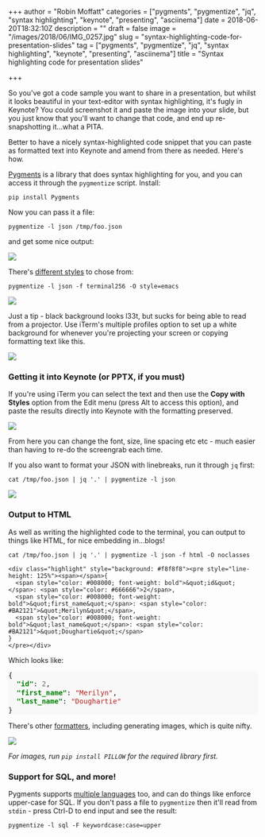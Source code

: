 +++
author = "Robin Moffatt"
categories = ["pygments", "pygmentize", "jq", "syntax highlighting", "keynote", "presenting", "asciinema"]
date = 2018-06-20T18:32:10Z
description = ""
draft = false
image = "/images/2018/06/IMG_0257.jpg"
slug = "syntax-highlighting-code-for-presentation-slides"
tag = ["pygments", "pygmentize", "jq", "syntax highlighting", "keynote", "presenting", "asciinema"]
title = "Syntax highlighting code for presentation slides"

+++

So you've got a code sample you want to share in a presentation, but whilst it looks beautiful in your text-editor with syntax highlighting, it's fugly in Keynote? You could screenshot it and paste the image into your slide, but you just know that you'll want to change that code, and end up re-snapshotting it…what a PITA. 

Better to have a nicely syntax-highlighted code snippet that you can paste as formatted text into Keynote and amend from there as needed. Here's how. 

[Pygments](http://pygments.org/) is a library that does syntax highlighting for you, and you can access it through the `pygmentize` script. Install: 

    pip install Pygments

Now you can pass it a file: 

    pygmentize -l json /tmp/foo.json

and get some nice output: 

![](/content/images/2018/06/2018-06-20_17-25-43.png)

There's [different styles](https://help.farbox.com/pygments.html) to chose from: 

    pygmentize -l json -f terminal256 -O style=emacs

![](/content/images/2018/06/2018-06-20_17-26-37.png)

Just a tip - black background looks l33t, but sucks for being able to read from a projector. Use iTerm's multiple profiles option to set up a white background for whenever you're projecting your screen or copying formatting text like this. 

![](/content/images/2018/06/2018-06-20_17-28-31.png)

### Getting it into Keynote (or PPTX, if you must)

If you're using iTerm you can select the text and then use the **Copy with Styles** option from the Edit menu (press Alt to access this option), and paste the results directly into Keynote with the formatting preserved. 

![](/content/images/2018/06/2018-06-20_17-29-25.png)

From here you can change the font, size, line spacing etc etc - much easier than having to re-do the screengrab each time. 

If you also want to format your JSON with linebreaks, run it through `jq` first: 

    cat /tmp/foo.json | jq '.' | pygmentize -l json

![](/content/images/2018/06/2018-06-20_20-09-22.png)

### Output to HTML 

As well as writing the highlighted code to the terminal, you can output to things like HTML, for nice embedding in…blogs!

    cat /tmp/foo.json | jq '.' | pygmentize -l json -f html -O noclasses

```
<div class="highlight" style="background: #f8f8f8"><pre style="line-height: 125%"><span></span>{
  <span style="color: #008000; font-weight: bold">&quot;id&quot;</span>: <span style="color: #666666">2</span>,
  <span style="color: #008000; font-weight: bold">&quot;first_name&quot;</span>: <span style="color: #BA2121">&quot;Merilyn&quot;</span>,
  <span style="color: #008000; font-weight: bold">&quot;last_name&quot;</span>: <span style="color: #BA2121">&quot;Doughartie&quot;</span>
}
</pre></div>
```

Which looks like: 

<div class="highlight" style="background: #f8f8f8"><pre style="line-height: 125%"><span></span>{
  <span style="color: #008000; font-weight: bold">&quot;id&quot;</span>: <span style="color: #666666">2</span>,
  <span style="color: #008000; font-weight: bold">&quot;first_name&quot;</span>: <span style="color: #BA2121">&quot;Merilyn&quot;</span>,
  <span style="color: #008000; font-weight: bold">&quot;last_name&quot;</span>: <span style="color: #BA2121">&quot;Doughartie&quot;</span>
}
</pre></div>

There's other [formatters](http://pygments.org/docs/formatters/), including generating images, which is quite nifty.  

![](/content/images/2018/06/json.png)

_For images, run `pip install PILLOW` for the required library first._

### Support for SQL, and more!

Pygments supports [multiple languages](http://pygments.org/languages/) too, and can do things like enforce upper-case for SQL. If you don't pass a file to `pygmentize` then it'll read from `stdin` - press Ctrl-D to end input and see the result: 

    pygmentize -l sql -F keywordcase:case=upper

<script src="https://asciinema.org/a/xH1Wy06DDMtKw0wUbhUsgFSAJ.js" id="asciicast-xH1Wy06DDMtKw0wUbhUsgFSAJ" async></script>

